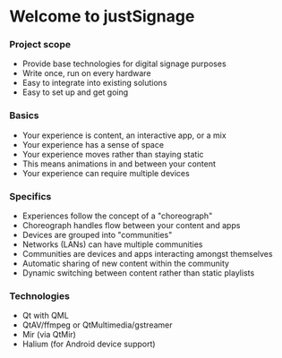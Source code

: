 # Welcome to justSignage

### Project scope
* Provide base technologies for digital signage purposes
* Write once, run on every hardware
* Easy to integrate into existing solutions
* Easy to set up and get going

### Basics
* Your experience is content, an interactive app, or a mix
* Your experience has a sense of space
* Your experience moves rather than staying static
* This means animations in and between your content
* Your experience can require multiple devices

### Specifics
* Experiences follow the concept of a "choreograph"
* Choreograph handles flow between your content and apps
* Devices are grouped into "communities"
* Networks (LANs) can have multiple communities
* Communities are devices and apps interacting amongst themselves
* Automatic sharing of new content within the community
* Dynamic switching between content rather than static playlists

### Technologies
* Qt with QML
* QtAV/ffmpeg or QtMultimedia/gstreamer
* Mir (via QtMir)
* Halium (for Android device support)
